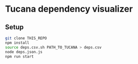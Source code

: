 # Tucana dependency visualizer

## Setup

```sh
git clone THIS_REPO
npm install
source deps.csv.sh PATH_TO_TUCANA > deps.csv
node deps.json.js
npm run start
```
